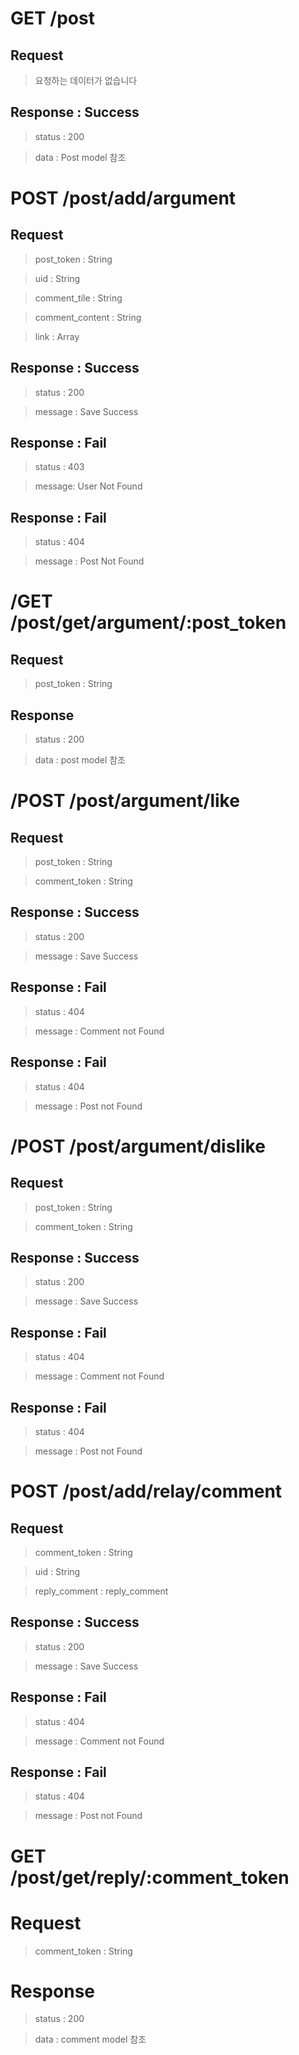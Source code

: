 # GET /post

## Request

> 요청하는 데이터가 없습니다

## Response : Success

> status : 200

> data : Post model 참조

# POST /post/add/argument

## Request

> post_token : String

> uid : String

> comment_tile : String

> comment_content : String

> link : Array

## Response : Success

> status : 200

> message : Save Success 

## Response : Fail

> status : 403

> message: User Not Found

## Response : Fail

> status : 404

> message : Post Not Found

# /GET /post/get/argument/:post_token

## Request

> post_token : String

## Response

> status : 200

> data : post model 참조

# /POST /post/argument/like

## Request

> post_token : String

> comment_token : String

## Response : Success

> status : 200

> message : Save Success

## Response : Fail

> status : 404

> message : Comment not Found

## Response : Fail

> status : 404

> message : Post not Found


# /POST /post/argument/dislike

## Request

> post_token : String

> comment_token : String

## Response : Success

> status : 200

> message : Save Success

## Response : Fail

> status : 404

> message : Comment not Found

## Response : Fail

> status : 404

> message : Post not Found

# POST /post/add/relay/comment

## Request 

> comment_token : String

> uid : String

> reply_comment : reply_comment

## Response : Success

> status : 200

> message : Save Success

## Response : Fail

> status : 404

> message : Comment not Found

## Response : Fail

> status : 404

> message : Post not Found

# GET /post/get/reply/:comment_token

# Request

> comment_token : String

# Response

> status : 200

> data : comment model 참조
